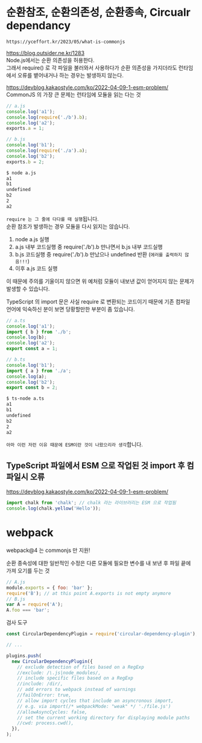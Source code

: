 # 순환참조, 순환의존성, 순환종속, Circualr dependancy

`https://yceffort.kr/2023/05/what-is-commonjs`

https://blog.outsider.ne.kr/1283  
Node.js에서는 순환 의존성을 허용한다.  
그래서 require() 로 각 파일을 불러와서 사용하다가 순환 의존성을 가지더라도 런타임에서 오류를 뱉어내거나 하는 경우는 발생하지 않는다.

https://devblog.kakaostyle.com/ko/2022-04-09-1-esm-problem/  
CommonJS 의 가장 큰 문제는 런타임에 모듈을 읽는 다는 것

```javascript
// a.js
console.log('a1');
console.log(require('./b').b);
console.log('a2');
exports.a = 1;

// b.js
console.log('b1');
console.log(require('./a').a);
console.log('b2');
exports.b = 2;
```

```bash
$ node a.js
a1
b1
undefined
b2
2
a2
```

`require 는 그 줄에 다다를 때 실행`됩니다.  
순환 참조가 발생하는 경우 모듈을 다시 읽지는 않습니다.

1. node a.js 실행
2. a.js 내부 코드실행 중 require('./b').b 만나면서 b.js 내부 코드실행
3. b.js 코드실행 중 require('./b').b 만났으나 undefined 반환 (`에러를 출력하지 않음!!!`)
4. 이후 a.js 코드 실행

이 때문에 주의를 기울이지 않으면 위 예처럼 모듈이 내보낸 값이 얻어지지 않는 문제가 발생할 수 있습니다.

TypeScript 의 import 문은 사실 require 로 변환되는 코드이기 때문에 기존 컴파일 언어에 익숙하신 분이 보면 당황할만한 부분이 좀 있습니다.

```typescript
// a.ts
console.log('a1');
import { b } from './b';
console.log(b);
console.log('a2');
export const a = 1;

// b.ts
console.log('b1');
import { a } from './a';
console.log(a);
console.log('b2');
export const b = 2;
```

```bash
$ ts-node a.ts
a1
b1
undefined
b2
2
a2
```

`아마 이런 저런 이유 때문에 ESM이란 것이 나왔으리라 생각`합니다.

## TypeScript 파일에서 ESM 으로 작업된 것 import 후 컴파일시 오류

https://devblog.kakaostyle.com/ko/2022-04-09-1-esm-problem/

```javascript
import chalk from 'chalk'; // chalk 라는 라이브러리는 ESM 으로 작업됨
console.log(chalk.yellow('Hello'));
```

# webpack

webpack@4 는 commonjs 만 지원!

순환 종속성에 대한 일반적인 수정은 다른 모듈에 필요한 변수를 내 보낸 후 파일 끝에 가져 오기를 두는 것

```javascript
// A.js
module.exports = { foo: 'bar' };
require('B'); // at this point A.exports is not empty anymore
// B.js
var A = require('A');
A.foo === 'bar';
```

검사 도구

```javascript
const CircularDependencyPlugin = require('circular-dependency-plugin'); // 순환 종속(import) 의존성 감지 (http://sudheerjonna.com/blog/2019/01/27/how-to-detect-and-avoid-cyclic-dependencies-in-javascript/)

// ...

plugins.push(
  new CircularDependencyPlugin({
    // exclude detection of files based on a RegExp
    //exclude: /\.js|node_modules/,
    // include specific files based on a RegExp
    //include: /dir/,
    // add errors to webpack instead of warnings
    //failOnError: true,
    // allow import cycles that include an asyncronous import,
    // e.g. via import(/* webpackMode: "weak" */ './file.js')
    //allowAsyncCycles: false,
    // set the current working directory for displaying module paths
    //cwd: process.cwd(),
  }),
);
```
